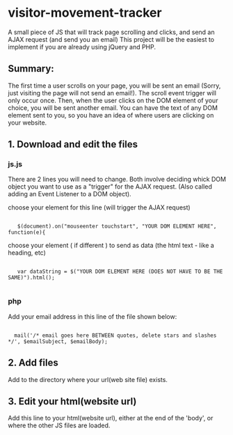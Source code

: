 # visitor-movement-tracker
A small piece of JS that will track page scrolling and clicks, and send an AJAX request (and send you an email)
This project will be the easiest to implement if you are already using jQuery and PHP. 

<h2>Summary:</h2>

<p>The first time a user scrolls on your page, you will be sent an email (Sorry, just visiting the page will not send an email!). The scroll event trigger will only occur once. Then, when the user clicks on the DOM element of your choice, you will be sent another email. You can have the text of any DOM element sent to you, so you have an idea of where users are clicking on your website.</p>

<h2>1. Download and edit the files</h2>

 <h3>js.js</h3>
  <p>
  There are 2 lines you will need to change. 
  Both involve deciding whick DOM object you want to use as a "trigger" for the AJAX request. (Also called adding an Event 
   Listener to a DOM object).</p>
  
  <p> choose your element for this line (will trigger the AJAX request) </p>
  <code>
   $(document).on("mouseenter touchstart", "YOUR DOM ELEMENT HERE", function(e){ </code>
   <p></p>

 <p> choose your element ( if different ) to send as data (the html text - like a heading, etc) </p>
  <code>	
   var dataString = $("YOUR DOM ELEMENT HERE (DOES NOT HAVE TO BE THE SAME)").html(); 
  </code> 
   
 <h3>php</h3>
  <p>
  Add your email address in this line of the file shown below: </p>
  <code>
  mail('/* email goes here BETWEEN quotes, delete stars and slashes */', $emailSubject, $emailBody); </code>

<h2>2. Add files</h2> 
<p>Add to the directory where your url(web site file) exists.</p>

<h2>3. Edit your html(website url) </h2>
Add this line to your html(website url), either at the end of the 'body', or where the other JS files are loaded. 
<code> <script src="js/js.js"></script> </code>
